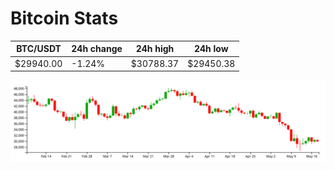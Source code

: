 # Bitcoin Stats

BTC/USDT|24h change|24h high|24h low|
|---|---|---|---|
|$29940.00|-1.24%|$30788.37|$29450.38|

<img src="./chart.svg">
